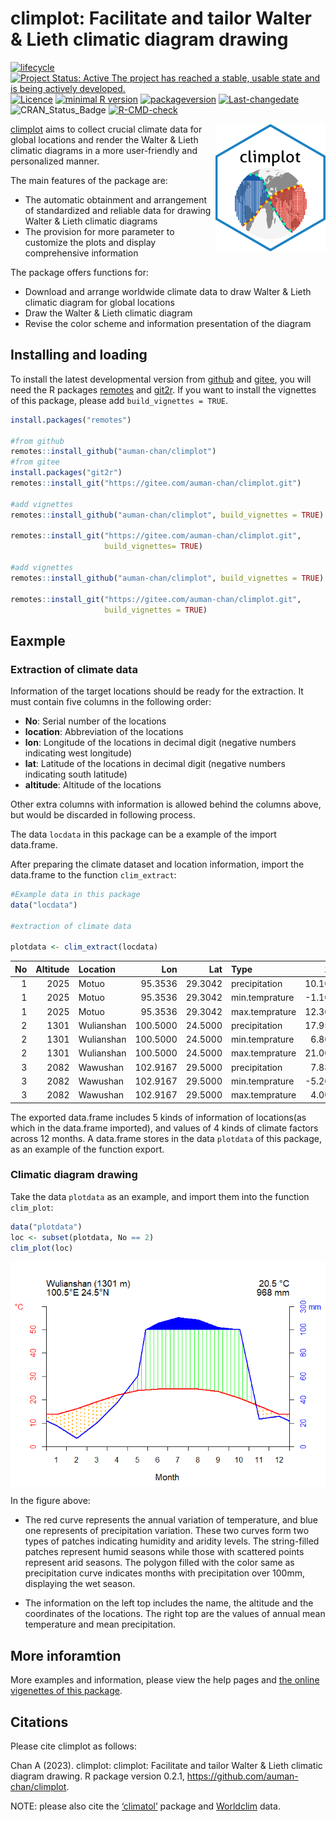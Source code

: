 
# climplot: Facilitate and tailor Walter & Lieth climatic diagram drawing

<!-- badges: start -->

[![lifecycle](https://img.shields.io/badge/lifecycle-experimental-orange.svg)](https://lifecycle.r-lib.org/articles/stages.html)
[![Project Status: Active The project has reached a stable, usable state
and is being actively
developed.](https://www.repostatus.org/badges/latest/active.svg)](https://www.repostatus.org/#active)
[![Licence](https://img.shields.io/badge/licence-gpl--3.0-blue.svg)](https://www.gnu.org/licenses/gpl-3.0.en.html)
[![minimal R
version](https://img.shields.io/badge/R-%3E=%203.5.0-6666ff.svg)](https://cran.r-project.org/)
[![packageversion](https://img.shields.io/badge/Package%20version-0.3.0-orange.svg?style=flat-square)](commits/develop)
[![Last-changedate](https://img.shields.io/badge/last%20change-2023--07--26-yellow.svg)](/commits/master)
![CRAN_Status_Badge](https://img.shields.io/badge/CRAN-Not%20ready-red.svg)
[![R-CMD-check](https://github.com/auman-chan/climplot/actions/workflows/R-CMD-check.yaml/badge.svg)](https://github.com/auman-chan/climplot/actions/workflows/R-CMD-check.yaml)
<!-- badges: end -->

<img src="./vignettes/imgfile.png" alt="climplot logo" align="right" width="35%"/>

[climplot](https://gitee.com/auman-chan/climplot) aims to collect
crucial climate data for global locations and render the Walter & Lieth
climatic diagrams in a more user-friendly and personalized manner.

The main features of the package are:

- The automatic obtainment and arrangement of standardized and reliable
  data for drawing Walter & Lieth climatic diagrams
- The provision for more parameter to customize the plots and display
  comprehensive information

The package offers functions for:

- Download and arrange worldwide climate data to draw Walter & Lieth
  climatic diagram for global locations
- Draw the Walter & Lieth climatic diagram
- Revise the color scheme and information presentation of the diagram

## Installing and loading

To install the latest developmental version from
[github](https://github.com/) and [gitee](https://gitee.com/), you will
need the R packages
[remotes](https://cran.r-project.org/package=remotes) and
[git2r](https://cran.r-project.org/package=git2r). If you want to
install the vignettes of this package, please add
`build_vignettes = TRUE`.

``` r
install.packages("remotes")

#from github
remotes::install_github("auman-chan/climplot")
#from gitee
install.packages("git2r")
remotes::install_git("https://gitee.com/auman-chan/climplot.git")

#add vignettes
remotes::install_github("auman-chan/climplot", build_vignettes = TRUE)

remotes::install_git("https://gitee.com/auman-chan/climplot.git",
                     build_vignettes= TRUE)

#add vignettes
remotes::install_github("auman-chan/climplot", build_vignettes = TRUE)

remotes::install_git("https://gitee.com/auman-chan/climplot.git", 
                     build_vignettes = TRUE)
```

## Eaxmple

### Extraction of climate data

Information of the target locations should be ready for the extraction.
It must contain five columns in the following order:

- **No**: Serial number of the locations
- **location**: Abbreviation of the locations
- **lon**: Longitude of the locations in decimal digit (negative numbers
  indicating west longitude)
- **lat**: Latitude of the locations in decimal digit (negative numbers
  indicating south latitude)
- **altitude**: Altitude of the locations

Other extra columns with information is allowed behind the columns
above, but would be discarded in following process.

The data `locdata` in this package can be a example of the import
data.frame.

After preparing the climate dataset and location information, import the
data.frame to the function `clim_extract`:

``` r
#Example data in this package
data("locdata")

#extraction of climate data

plotdata <- clim_extract(locdata)
```

|  No | Altitude | Location   |      Lon |     Lat | Type           |     1 |         2 |     3 |     4 |      5 |      6 |      7 |      8 |      9 |     10 |    11 |    12 |
|----:|---------:|:-----------|---------:|--------:|:---------------|------:|----------:|------:|------:|-------:|-------:|-------:|-------:|-------:|-------:|------:|------:|
|   1 |     2025 | Motuo      |  95.3536 | 29.3042 | precipitation  | 10.10 | 20.960001 | 44.85 | 98.94 | 136.67 | 232.45 | 243.60 | 204.74 | 207.16 |  74.80 |  9.20 |  5.19 |
|   1 |     2025 | Motuo      |  95.3536 | 29.3042 | min.temprature | -1.10 |  0.600000 |  3.70 |  7.20 |  11.20 |  13.70 |  14.90 |  14.60 |  14.10 |   9.90 |  3.70 |  0.60 |
|   1 |     2025 | Motuo      |  95.3536 | 29.3042 | max.temprature | 12.30 | 13.800000 | 16.50 | 19.20 |  22.70 |  25.10 |  25.50 |  26.10 |  24.00 |  20.80 | 17.60 | 14.10 |
|   2 |     1301 | Wulianshan | 100.5000 | 24.5000 | precipitation  | 17.95 |  7.160000 | 20.38 | 37.63 |  60.43 | 158.30 | 203.94 | 187.86 | 120.89 | 103.53 | 23.70 | 26.15 |
|   2 |     1301 | Wulianshan | 100.5000 | 24.5000 | min.temprature |  6.80 |  8.500000 | 11.80 | 15.20 |  18.20 |  20.20 |  20.80 |  20.30 |  19.40 |  16.40 | 11.70 |  8.00 |
|   2 |     1301 | Wulianshan | 100.5000 | 24.5000 | max.temprature | 21.00 | 24.100000 | 26.70 | 29.00 |  30.10 |  29.00 |  28.40 |  29.00 |  27.80 |  25.30 | 23.30 | 19.90 |
|   3 |     2082 | Wawushan   | 102.9167 | 29.5000 | precipitation  |  7.88 |  8.520001 | 24.04 | 59.87 | 100.53 | 195.40 | 180.20 | 164.01 | 163.07 |  62.63 | 15.26 | 11.20 |
|   3 |     2082 | Wawushan   | 102.9167 | 29.5000 | min.temprature | -5.20 | -3.600000 |  0.00 |  4.30 |   7.70 |  10.80 |  13.70 |  13.40 |  10.30 |   5.40 |  1.00 | -3.30 |
|   3 |     2082 | Wawushan   | 102.9167 | 29.5000 | max.temprature |  4.00 |  6.100000 | 10.40 | 14.70 |  17.20 |  18.60 |  21.00 |  21.10 |  16.40 |  12.60 |  9.50 |  5.00 |

The exported data.frame includes 5 kinds of information of locations(as
which in the data.frame imported), and values of 4 kinds of climate
factors across 12 months. A data.frame stores in the data `plotdata` of
this package, as an example of the function export.

### Climatic diagram drawing

Take the data `plotdata` as an example, and import them into the
function `clim_plot`:

``` r
data("plotdata")
loc <- subset(plotdata, No == 2)
clim_plot(loc)
```

<img src="vignettes/result.png" alt="plot result" align="center"/>

In the figure above:

- The red curve represents the annual variation of temperature, and blue
  one represents of precipitation variation. These two curves form two
  types of patches indicating humidity and aridity levels. The
  string-filled patches represent humid seasons while those with
  scattered points represent arid seasons. The polygon filled with the
  color same as precipitation curve indicates months with precipitation
  over 100mm, displaying the wet season.

- The information on the left top includes the name, the altitude and
  the coordinates of the locations. The right top are the values of
  annual mean temperature and mean precipitation.

## More inforamtion

More examples and information, please view the help pages and [the
online vigenettes of this
package](https://auman-chan.github.io/climplot/).

## Citations

Please cite climplot as follows:

Chan A (2023). climplot: climplot: Facilitate and tailor Walter & Lieth
climatic diagram drawing. R package version 0.2.1,
<https://github.com/auman-chan/climplot>.

NOTE: please also cite the
[‘climatol’](https://CRAN.R-project.org/package=climatol) package and
[Worldclim](https://worldclim.org/data/monthlywth.html) data.
